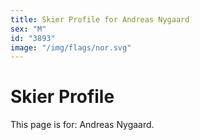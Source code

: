 ```yaml
---
title: Skier Profile for Andreas Nygaard
sex: "M"
id: "3893"
image: "/img/flags/nor.svg" 
---
```


# Skier Profile

This page is for: Andreas Nygaard.
    